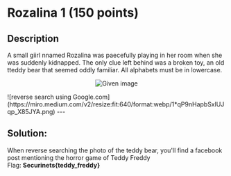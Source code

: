 # Rozalina 1  (150 points)

## **Description**

A small giirl nnamed Rozalina was paecefully playing in her room when she was suddenly kidnapped.
The only clue left behind was a broken toy, an old tteddy bear that seemed oddly familiar.
All alphabets must be in lowercase. <br><p align="center">
![Given image](https://miro.medium.com/v2/resize:fit:620/format:webp/1*8jF_oTmu_j_eLue3u3uRXg.png)
</p>
![reverse search using Google.com](https://miro.medium.com/v2/resize:fit:640/format:webp/1*qP9nHapbSxlUJqp_X85JYA.png)
---

## **Solution:**

When reverse searching the photo of the teddy bear, you'll find a facebook post mentioning the horror game of Teddy Freddy<br>
Flag: **Securinets{teddy_freddy}**
